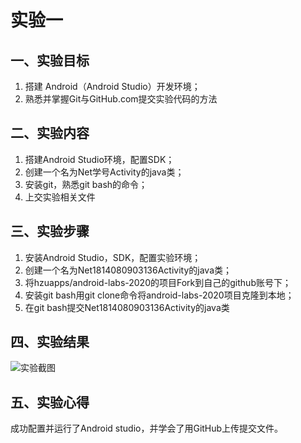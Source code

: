 # 实验一 

  ## 一、实验目标 
  1. 搭建 Android（Android Studio）开发环境； 
  2. 熟悉并掌握Git与GitHub.com提交实验代码的方法  

   ## 二、实验内容 
   
  1. 搭建Android Studio环境，配置SDK； 
  2. 创建一个名为Net学号Activity的java类； 
  3. 安装git，熟悉git bash的命令； 
  4. 上交实验相关文件 

   ## 三、实验步骤 
   
  1. 安装Android Studio，SDK，配置实验环境； 
  2. 创建一个名为Net1814080903136Activity的java类； 
  3. 将hzuapps/android-labs-2020的项目Fork到自己的github账号下； 
  4. 安装git bash用git clone命令将android-labs-2020项目克隆到本地； 
  5. 在git bash提交Net1814080903136Activity的java类 

   ## 四、实验结果 
   
  ![实验截图](https://github.com/yesijie0216/android-labs-2020/blob/master/students/net1814080903136/1.JPG)

   ## 五、实验心得 
   
  成功配置并运行了Android studio，并学会了用GitHub上传提交文件。
